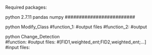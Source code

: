 Required packages:

python 2.7.11
pandas
numpy
#########################

python Modify_Class
#function_1:
#output files 
#function_2:
#output 


python Change_Detection  
#function:
#output files: 
#[FID1,weighted_ent;FID2,weighted_ent;...]   
#input files:
